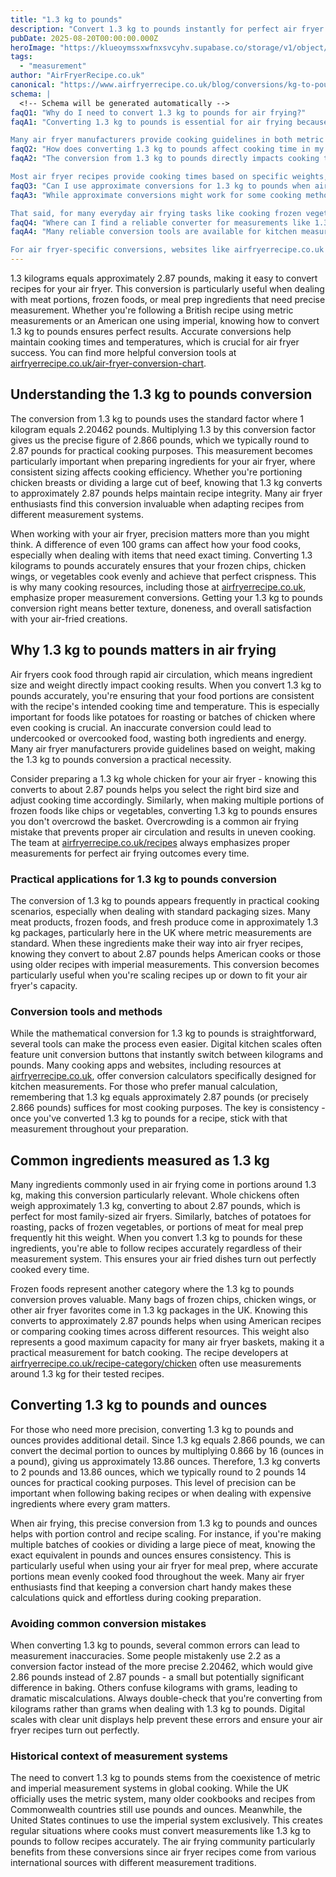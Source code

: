 ```yaml
---
title: "1.3 kg to pounds"
description: "Convert 1.3 kg to pounds instantly for perfect air fryer cooking. Get accurate measurements for recipes and portion sizes with our simple guide."
pubDate: 2025-08-20T00:00:00.000Z
heroImage: "https://klueoymssxwfnxsvcyhv.supabase.co/storage/v1/object/public/Shmucket/1-3-kg-to-pounds.webp"
tags:
  - "measurement"
author: "AirFryerRecipe.co.uk"
canonical: "https://www.airfryerrecipe.co.uk/blog/conversions/kg-to-pounds/1-3-kg-to-pounds"
schema: |
  <!-- Schema will be generated automatically -->
faqQ1: "Why do I need to convert 1.3 kg to pounds for air frying?"
faqA1: "Converting 1.3 kg to pounds is essential for air frying because most air fryer recipes provide cooking times and temperatures based on specific weights. Air fryers cook by circulating hot air around food, and the weight of ingredients directly affects how evenly and quickly they cook. If you use an incorrect weight conversion, your food may come out undercooked or overcooked.

Many air fryer manufacturers provide cooking guidelines in both metric and imperial measurements, but recipes from different sources may use one system or the other. Knowing that 1.3 kg converts to approximately 2.87 pounds ensures you can accurately follow any recipe regardless of its measurement system. This is particularly important for foods like meats and baked goods where precise measurements affect the final result."
faqQ2: "How does converting 1.3 kg to pounds affect cooking time in my air fryer?"
faqA2: "The conversion from 1.3 kg to pounds directly impacts cooking time because air fryers rely on precise weight measurements for timing recommendations. Heavier items generally require longer cooking times, so if you mistake 1.3 kg (2.87 pounds) for a different weight, your cooking time will be incorrect. This is especially critical for foods like whole chickens or large cuts of meat where proper internal temperature is essential for food safety.

Most air fryer recipes provide cooking times based on specific weights, so accurate conversion ensures you follow these guidelines properly. For example, a 1.3 kg whole chicken will typically cook differently than a 1 kg or 1.5 kg chicken. By converting 1.3 kg to its pound equivalent (2.87 pounds), you can accurately determine the appropriate cooking time and temperature settings for your specific air fryer model."
faqQ3: "Can I use approximate conversions for 1.3 kg to pounds when air frying?"
faqA3: "While approximate conversions might work for some cooking methods, air frying benefits from more precise measurements. The conversion of 1.3 kg to pounds is approximately 2.87 pounds, and using rounded figures like 2.9 pounds or 3 pounds could lead to slight cooking differences. For most foods, being off by a tenth of a pound won't dramatically affect results, but for baking or precision cooking, exact measurements matter more.

That said, for many everyday air frying tasks like cooking frozen vegetables or chips, a approximate conversion is perfectly acceptable. The key is consistency - if you regularly convert 1.3 kg to pounds as 2.87 pounds, your cooking times will become more predictable. For best results, especially when trying new recipes, use the precise conversion to ensure perfect outcomes every time."
faqQ4: "Where can I find a reliable converter for measurements like 1.3 kg to pounds?"
faqA4: "Many reliable conversion tools are available for kitchen measurements like 1.3 kg to pounds. Most digital kitchen scales offer unit conversion features that instantly switch between kilograms and pounds with the press of a button. Numerous cooking websites and apps also provide accurate conversion calculators specifically designed for culinary measurements.

For air fryer-specific conversions, websites like airfryerrecipe.co.uk offer comprehensive conversion charts and calculators tailored to air frying needs. These resources understand that accurate measurements are crucial for air fryer success and provide tools that account for the unique cooking characteristics of air fryers. Bookmarking a reliable conversion resource ensures you can quickly convert 1.3 kg to pounds whenever needed during meal preparation."
---
```

<p>1.3 kilograms equals approximately 2.87 pounds, making it easy to convert recipes for your air fryer. This conversion is particularly useful when dealing with meat portions, frozen foods, or meal prep ingredients that need precise measurement. Whether you're following a British recipe using metric measurements or an American one using imperial, knowing how to convert 1.3 kg to pounds ensures perfect results. Accurate conversions help maintain cooking times and temperatures, which is crucial for air fryer success. You can find more helpful conversion tools at <a href="https://www.airfryerrecipe.co.uk/air-fryer-conversion-chart">airfryerrecipe.co.uk/air-fryer-conversion-chart</a>.</p>

<h2>Understanding the 1.3 kg to pounds conversion</h2>
<p>The conversion from 1.3 kg to pounds uses the standard factor where 1 kilogram equals 2.20462 pounds. Multiplying 1.3 by this conversion factor gives us the precise figure of 2.866 pounds, which we typically round to 2.87 pounds for practical cooking purposes. This measurement becomes particularly important when preparing ingredients for your air fryer, where consistent sizing affects cooking efficiency. Whether you're portioning chicken breasts or dividing a large cut of beef, knowing that 1.3 kg converts to approximately 2.87 pounds helps maintain recipe integrity. Many air fryer enthusiasts find this conversion invaluable when adapting recipes from different measurement systems.</p>

<p>When working with your air fryer, precision matters more than you might think. A difference of even 100 grams can affect how your food cooks, especially when dealing with items that need exact timing. Converting 1.3 kilograms to pounds accurately ensures that your frozen chips, chicken wings, or vegetables cook evenly and achieve that perfect crispness. This is why many cooking resources, including those at <a href="https://www.airfryerrecipe.co.uk">airfryerrecipe.co.uk</a>, emphasize proper measurement conversions. Getting your 1.3 kg to pounds conversion right means better texture, doneness, and overall satisfaction with your air-fried creations.</p>

<h2>Why 1.3 kg to pounds matters in air frying</h2>
<p>Air fryers cook food through rapid air circulation, which means ingredient size and weight directly impact cooking results. When you convert 1.3 kg to pounds accurately, you're ensuring that your food portions are consistent with the recipe's intended cooking time and temperature. This is especially important for foods like potatoes for roasting or batches of chicken where even cooking is crucial. An inaccurate conversion could lead to undercooked or overcooked food, wasting both ingredients and energy. Many air fryer manufacturers provide guidelines based on weight, making the 1.3 kg to pounds conversion a practical necessity.</p>

<p>Consider preparing a 1.3 kg whole chicken for your air fryer - knowing this converts to about 2.87 pounds helps you select the right bird size and adjust cooking time accordingly. Similarly, when making multiple portions of frozen foods like chips or vegetables, converting 1.3 kg to pounds ensures you don't overcrowd the basket. Overcrowding is a common air frying mistake that prevents proper air circulation and results in uneven cooking. The team at <a href="https://www.airfryerrecipe.co.uk/recipes">airfryerrecipe.co.uk/recipes</a> always emphasizes proper measurements for perfect air frying outcomes every time.</p>

<h3>Practical applications for 1.3 kg to pounds conversion</h3>
<p>The conversion of 1.3 kg to pounds appears frequently in practical cooking scenarios, especially when dealing with standard packaging sizes. Many meat products, frozen foods, and fresh produce come in approximately 1.3 kg packages, particularly here in the UK where metric measurements are standard. When these ingredients make their way into air fryer recipes, knowing they convert to about 2.87 pounds helps American cooks or those using older recipes with imperial measurements. This conversion becomes particularly useful when you're scaling recipes up or down to fit your air fryer's capacity.</p>

<h3>Conversion tools and methods</h3>
<p>While the mathematical conversion for 1.3 kg to pounds is straightforward, several tools can make the process even easier. Digital kitchen scales often feature unit conversion buttons that instantly switch between kilograms and pounds. Many cooking apps and websites, including resources at <a href="https://www.airfryerrecipe.co.uk">airfryerrecipe.co.uk</a>, offer conversion calculators specifically designed for kitchen measurements. For those who prefer manual calculation, remembering that 1.3 kg equals approximately 2.87 pounds (or precisely 2.866 pounds) suffices for most cooking purposes. The key is consistency - once you've converted 1.3 kg to pounds for a recipe, stick with that measurement throughout your preparation.</p>

<h2>Common ingredients measured as 1.3 kg</h2>
<p>Many ingredients commonly used in air frying come in portions around 1.3 kg, making this conversion particularly relevant. Whole chickens often weigh approximately 1.3 kg, converting to about 2.87 pounds, which is perfect for most family-sized air fryers. Similarly, batches of potatoes for roasting, packs of frozen vegetables, or portions of meat for meal prep frequently hit this weight. When you convert 1.3 kg to pounds for these ingredients, you're able to follow recipes accurately regardless of their measurement system. This ensures your air fried dishes turn out perfectly cooked every time.</p>

<p>Frozen foods represent another category where the 1.3 kg to pounds conversion proves valuable. Many bags of frozen chips, chicken wings, or other air fryer favorites come in 1.3 kg packages in the UK. Knowing this converts to approximately 2.87 pounds helps when using American recipes or comparing cooking times across different resources. This weight also represents a good maximum capacity for many air fryer baskets, making it a practical measurement for batch cooking. The recipe developers at <a href="https://www.airfryerrecipe.co.uk/recipe-category/chicken">airfryerrecipe.co.uk/recipe-category/chicken</a> often use measurements around 1.3 kg for their tested recipes.</p>

<h2>Converting 1.3 kg to pounds and ounces</h2>
<p>For those who need more precision, converting 1.3 kg to pounds and ounces provides additional detail. Since 1.3 kg equals 2.866 pounds, we can convert the decimal portion to ounces by multiplying 0.866 by 16 (ounces in a pound), giving us approximately 13.86 ounces. Therefore, 1.3 kg converts to 2 pounds and 13.86 ounces, which we typically round to 2 pounds 14 ounces for practical cooking purposes. This level of precision can be important when following baking recipes or when dealing with expensive ingredients where every gram matters.</p>

<p>When air frying, this precise conversion from 1.3 kg to pounds and ounces helps with portion control and recipe scaling. For instance, if you're making multiple batches of cookies or dividing a large piece of meat, knowing the exact equivalent in pounds and ounces ensures consistency. This is particularly useful when using your air fryer for meal prep, where accurate portions mean evenly cooked food throughout the week. Many air fryer enthusiasts find that keeping a conversion chart handy makes these calculations quick and effortless during cooking preparation.</p>

<h3>Avoiding common conversion mistakes</h3>
<p>When converting 1.3 kg to pounds, several common errors can lead to measurement inaccuracies. Some people mistakenly use 2.2 as a conversion factor instead of the more precise 2.20462, which would give 2.86 pounds instead of 2.87 pounds - a small but potentially significant difference in baking. Others confuse kilograms with grams, leading to dramatic miscalculations. Always double-check that you're converting from kilograms rather than grams when dealing with 1.3 kg to pounds. Digital scales with clear unit displays help prevent these errors and ensure your air fryer recipes turn out perfectly.</p>

<h3>Historical context of measurement systems</h3>
<p>The need to convert 1.3 kg to pounds stems from the coexistence of metric and imperial measurement systems in global cooking. While the UK officially uses the metric system, many older cookbooks and recipes from Commonwealth countries still use pounds and ounces. Meanwhile, the United States continues to use the imperial system exclusively. This creates regular situations where cooks must convert measurements like 1.3 kg to pounds to follow recipes accurately. The air frying community particularly benefits from these conversions since air fryer recipes come from various international sources with different measurement traditions.</p>
